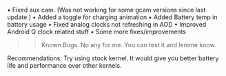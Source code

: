 





• Fixed aux cam. (Was not working for some gcam versions since last update.)
• Added a toggle for charging animation
• Added Battery temp in battery usage
• Fixed analog clocks not refreshing in AOD
• Improved Android Q clock related stuff
• Some more fixes/improvements

>> Known Bugs.
No any for me. You can test it and lemme know.

Recommendations: Try using stock kernel. It would give you better battery life and performance over other kernels.

